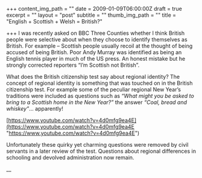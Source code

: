 +++
content_img_path = ""
date = 2009-01-09T06:00:00Z
draft = true
excerpt = ""
layout = "post"
subtitle = ""
thumb_img_path = ""
title = "English + Scottish + Welsh = British?"

+++
I was recently asked on BBC Three Counties whether I think British people were selective about when they choose to identify themselves as British. For example – Scottish people usually recoil at the thought of being accused of being British. Poor Andy Murray was identified as being an English tennis player in much of the US press. An honest mistake but he strongly corrected reporters “I’m Scottish not British”.

What does the British citizenship test say about regional identity? The concept of regional identity is something that was touched on in the British citizenship test. For example some of the peculiar regional New Year’s traditions were included as questions such as _“What might you be asked to bring to a Scottish home in the New Year?”_ the answer _“Coal, bread and whiskey”_… apparently!

[https://www.youtube.com/watch?v=4d0mfg9ea4E](https://www.youtube.com/watch?v=4d0mfg9ea4E "https://www.youtube.com/watch?v=4d0mfg9ea4E")

Unfortunately these quirky yet charming questions were removed by civil servants in a later review of the test. Questions about regional differences in schooling and devolved administration now remain.

__